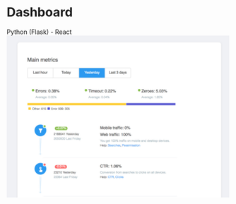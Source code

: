 # Dashboard
Python (Flask) - React 
![Alt text](https://raw.githubusercontent.com/AnnaVolovik/Dashboard/master/dashboard/static/screengrab.jpeg?raw=true "Screengrab")
